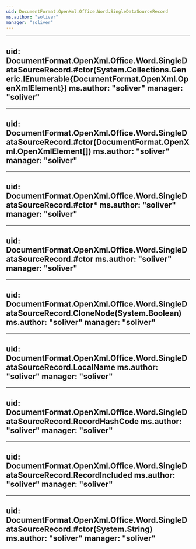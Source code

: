 ```yaml
---
uid: DocumentFormat.OpenXml.Office.Word.SingleDataSourceRecord
ms.author: "soliver"
manager: "soliver"
---
```


---
uid: DocumentFormat.OpenXml.Office.Word.SingleDataSourceRecord.#ctor(System.Collections.Generic.IEnumerable{DocumentFormat.OpenXml.OpenXmlElement})
ms.author: "soliver"
manager: "soliver"
---

---
uid: DocumentFormat.OpenXml.Office.Word.SingleDataSourceRecord.#ctor(DocumentFormat.OpenXml.OpenXmlElement[])
ms.author: "soliver"
manager: "soliver"
---

---
uid: DocumentFormat.OpenXml.Office.Word.SingleDataSourceRecord.#ctor*
ms.author: "soliver"
manager: "soliver"
---

---
uid: DocumentFormat.OpenXml.Office.Word.SingleDataSourceRecord.#ctor
ms.author: "soliver"
manager: "soliver"
---

---
uid: DocumentFormat.OpenXml.Office.Word.SingleDataSourceRecord.CloneNode(System.Boolean)
ms.author: "soliver"
manager: "soliver"
---

---
uid: DocumentFormat.OpenXml.Office.Word.SingleDataSourceRecord.LocalName
ms.author: "soliver"
manager: "soliver"
---

---
uid: DocumentFormat.OpenXml.Office.Word.SingleDataSourceRecord.RecordHashCode
ms.author: "soliver"
manager: "soliver"
---

---
uid: DocumentFormat.OpenXml.Office.Word.SingleDataSourceRecord.RecordIncluded
ms.author: "soliver"
manager: "soliver"
---

---
uid: DocumentFormat.OpenXml.Office.Word.SingleDataSourceRecord.#ctor(System.String)
ms.author: "soliver"
manager: "soliver"
---
